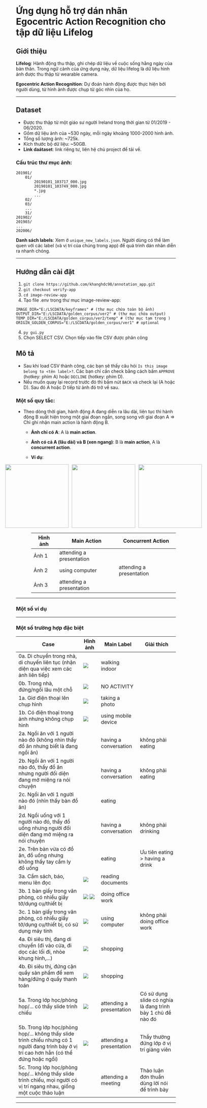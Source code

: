 # Ứng dụng hỗ trợ dán nhãn Egocentric Action Recognition cho tập dữ liệu Lifelog

## Giới thiệu

**Lifelog**: Hành động thu thập, ghi chép dữ liệu về cuộc sống hằng ngày của bản thân. Trong ngữ cảnh của ứng dụng này, dữ liệu lifelog là dữ liệu hình ảnh được thu thập từ wearable camera.

**Egocentric Action Recognition**: Dự đoán hành động được thực hiện bởi người dùng, từ hình ảnh được chụp từ góc nhìn của họ.

---

## Dataset
- Được thu thập từ một giáo sư người Ireland trong thời gian từ 01/2019 - 06/2020.
- Gồm dữ liệu ảnh của ~530 ngày, mỗi ngày khoảng 1000-2000 hình ảnh.
- Tổng số lượng ảnh: ~725k.
- Kích thước bộ dữ liệu: ~50GB.
- **Link daátaset**: link riêng tư, liên hệ chủ project để tải về.

### Cấu trúc thư mục ảnh:
```
201901/
    01/
        20190101_103717_000.jpg
        20190101_103749_000.jpg
        *.jpg
        ...
    02/
    03/
    ...
    31/
201902/
201903/
...
202006/
```

**Danh sách labels**: Xem ở `unique_new_labels.json`. Người dùng có thể làm quen với các label (và vị trí của chúng trong app) để quá trình dán nhãn diễn ra nhanh chóng.

---

## Hướng dẫn cài đặt

1. `git clone https://github.com/khanghdc98/annotation_app.git`
2. `git checkout verify-app`
3. `cd image-review-app`
4. Tạo file .env trong thư mục image-review-app:
  ```
  IMAGE_DIR="E:/LSCDATA/keyframes" # (thư mục chứa toàn bộ ảnh)
  OUTPUT_DIR="E:/LSCDATA/golden_corpus/ver2" # (thư mục chứa output)
  TEMP_DIR="E:/LSCDATA/golden_corpus/ver2/temp" # (thư mục tạm trong )
  ORIGIN_GOLDEN_CORPUS="E:/LSCDATA/golden_corpus/ver1" # optional
  ```
4. `py gui.py`
5. Chọn SELECT CSV. Chọn tiếp vào file CSV được phân công


## Mô tả
- Sau khi load CSV thành công, các bạn sẽ thấy câu hỏi `Is this image belong to <tên label>?`. Các bạn chỉ cần check bằng cách bấm `APPROVE` (hotkey: phím A) hoặc `DECLINE` (hotkey: phím D).
- Nếu muốn quay lại record trước đó thì bấm nút `BACK` và check lại (A hoặc D). Sau đó A hoặc D tiếp từ ảnh đó trở về sau.

### Một số quy tắc:
- Theo dòng thời gian, hành động A đang diễn ra lâu dài, liên tục thì hành động B xuất hiện trong một giai đoạn ngắn, song song với giai đoạn A => Chỉ ghi nhận main action là hành động B.
  - **Ảnh chỉ có A**: A là **main action**.
  - **Ảnh có cả A (lâu dài) và B (xen ngang)**: B là **main action**, A là **concurrent action**.
  - **Ví dụ**:
    <div style="display: flex; justify-content: center;">
      <img src="img/20191031_135054_000.jpg" width="200px" style="margin-right: 10px;">
      <img src="img/20191031_135325_000.jpg" width="200px" style="margin-right: 10px;">
      <img src="img/20191031_135359_000.jpg" width="200px">
    </div>    
    
    | Hình ảnh | Main Action | Concurrent Action |
    | --- | --- | --- |
    | Ảnh 1	| attending a presentation | |
    | Ảnh 2 | using computer | attending a presentation |
    | Ảnh 3	| attending a presentation | |
    
---
### Một số ví dụ

---

### Một số trường hợp đặc biệt
| Case | Hình ảnh | Main Label | Giải thích |
|---|---|---|---|
| 0a. Di chuyển trong nhà, di chuyển liên tục (nhận diện qua việc xem các ảnh liên tiếp) | <img src="img/20191130_074933_000.jpg"> | walking indoor  | |
| 0b. Trong nhà, đứng/ngồi lâu một chỗ | <img src="img/20191130_080248_000.jpg"> | NO ACTIVITY | |
| 1a. Giơ điện thoại lên chụp hình | <img src="img/case_1a_takingphoto.png"> | taking a photo | |       
| 1b. Có điện thoại trong ảnh nhưng không chụp hình | <img src="img/20191031_135741_000.jpg"> | using mobile device  | |
| 2a. Ngồi ăn với 1 người nào đó (không nhìn thấy đồ ăn nhưng biết là đang ngồi ăn) | <img> | having a conversation | không phải eating |
| 2b. Ngồi ăn với 1 người nào đó, thấy đồ ăn nhưng người đối diện đang mở miệng ra nói chuyện | <img> | having a conversation | không phải eating |
| 2c. Ngồi ăn với 1 người nào đó (nhìn thấy bàn đồ ăn) | <img> | eating |
| 2d. Ngồi uống với 1 người nào đó, thấy đồ uống nhưng người đối diện đang mở miệng ra nói chuyện | <img> | having a conversation | không phải drinking  |
| 2e. Trên bàn vừa có đồ ăn, đồ uống nhưng không thấy tay cầm ly đồ uống | <img> | eating | Ưu tiên eating > having a drink |
| 3a. Cầm sách, báo, menu lên đọc | <img src="img/20191130_135743_000.jpg"> | reading documents  |
| 3b. 1 bàn giấy trong văn phòng, có nhiều giấy tờ/dụng cụ/thiết bị | <img src="img/20191031_080358_000.jpg"> <img src="img/20191031_083135_000.jpg"> | doing office work  |
| 3c. 1 bàn giấy trong văn phòng, có nhiều giấy tờ/dụng cụ/thiết bị, có sử dụng máy tính | <img src="img/20191031_091938_000.jpg"> | using computer | không phải doing office work |
| 4a. Đi siêu thị, đang di chuyển (đi vào cửa, đi dọc các lối đi, nhòe khung hình,...) | <img src="img/20191130_195043_000.jpg"> | shopping  |
| 4b. Đi siêu thị, đứng cận quầy sản phẩm để xem hàng/đứng ở quầy thanh toán | <img src="img/20191130_195117_000.jpg"> | shopping  | |
| 5a. Trong lớp học/phòng họp/... có thấy slide trình chiếu | <img src="img/20191031_143533_000.jpg"> | attending a presentation  | Có sử dụng slide có nghĩa là đang trình bày 1 chủ đề nào đó |
| 5b. Trong lớp học/phòng họp/... không thấy slide trình chiếu nhưng có 1 người đang trình bày ở vị trí cao hơn hẳn (có thể đứng hoặc ngồi) | <img src="img/20191031_135054_000.jpg"> | attending a presentation  | Thầy thường đứng lớp ở vị trí giảng viên |
| 5c. Trong lớp học/phòng họp/... không thấy slide trình chiếu, mọi người có vị trí ngang nhau, giống một cuộc thảo luận | <img> | attending a meeting  | Thảo luận đơn thuần dùng lời nói để trình bày |

---